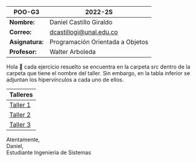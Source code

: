 
| POO-G3 | 2022-2S |
| --- | --- |
| **Nombre:** | Daniel Castillo Giraldo  |
| **Correo:** | dcastillogi@unal.edu.co |
| **Asignatura:** | Programación Orientada a Objetos |
| **Profesor:** | Walter Arboleda |

Hola 👋 cada ejercicio resuelto se encuentra en la carpeta src dentro de la carpeta que tiene el nombre del taller. Sin embargo, en la tabla inferior se adjuntan los hipervínculos a cada uno de ellos.

| Talleres |
| --- |
| [Taller 1](https://github.com/danielcgiraldo/POO_Talleres/tree/main/Taller%201/src) |
| [Taller 2](https://github.com/danielcgiraldo/POO_Talleres/tree/main/Taller%202/src) |
| [Taller 3](https://github.com/danielcgiraldo/POO_Talleres/tree/main/Taller%203/src) |

Atentamente,\
Daniel,\
Estudiante Ingeniería de Sistemas